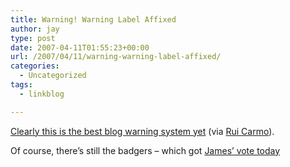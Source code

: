 ```yaml
---
title: Warning! Warning Label Affixed
author: jay
type: post
date: 2007-04-11T01:55:23+00:00
url: /2007/04/11/warning-warning-label-affixed/
categories:
  - Uncategorized
tags:
  - linkblog

---
```

[Clearly this is the best blog warning system yet][1] (via [Rui Carmo][2]).

Of course, there’s still the badgers &#8211; which got [James’ vote today][3]

 [1]: http://www.airbagindustries.com/archives/airbag/law.php#21914
 [2]: http://the.taoofmac.com/space/blog/2007-04-10
 [3]: http://blog.robinsonhouse.com/2007/04/joining-badger-campaign.html